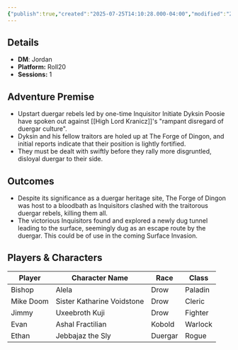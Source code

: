```yaml
---
{"publish":true,"created":"2025-07-25T14:10:28.000-04:00","modified":"2025-09-29T09:02:50.689-04:00","published":"2025-09-29T09:02:50.689-04:00","cssclasses":"","DM":"Jordan","Players":["Bishop","Mike Doom","Jimmy","Evan","Ethan"],"Platform":"Roll20","Sessions":1,"Start Date":"2023-08-17"}
---
```


## Details
- **DM**: Jordan
- **Platform:** Roll20
- **Sessions:** 1

## Adventure Premise
- Upstart duergar rebels led by one-time Inquisitor Initiate Dyksin Poosie have spoken out against [[High Lord Kranicz]]'s "rampant disregard of duergar culture".
- Dyksin and his fellow traitors are holed up at The Forge of Dingon, and initial reports indicate that their position is lightly fortified.
- They must be dealt with swiftly before they rally more disgruntled, disloyal duergar to their side.

## Outcomes
- Despite its significance as a duergar heritage site, The Forge of Dingon was host to a bloodbath as Inquisitors clashed with the traitorous duergar rebels, killing them all.
- The victorious Inquisitors found and explored a newly dug tunnel leading to the surface, seemingly dug as an escape route by the duergar. This could be of use in the coming Surface Invasion.

## Players & Characters
| Player              | Character Name             | Race    | Class   |
| ------------------- | -------------------------- | ------- | ------- |
| Bishop | Alela                      | Drow    | Paladin |
| Mike Doom | Sister Katharine Voidstone | Drow    | Cleric  |
| Jimmy | Uxeebroth Kuji             | Drow    | Fighter |
| Evan | Ashal Fractilian           | Kobold  | Warlock |
| Ethan | Jebbajaz the Sly           | Duergar | Rogue   |
